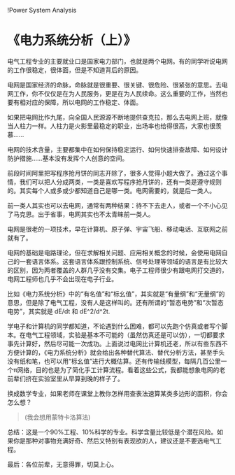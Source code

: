 !Power System Analysis

# 《电力系统分析（上）》

电气工程专业的主要就业口是国家电力部门，也就是两个电网。有的同学听说电网的工作很稳定，很体面，但是不知道背后的原因。

电网是国家经济的命脉，命脉就是很重要、很关键、很危险、很紧张的意思。去电网工作，你不仅仅是在为人民服务，更是在为人民续命。这么重要的工作，当然也要有相对应的保障，所以电网的工作稳定、体面。

如果把电网比作九尾，向全国人民源源不断地提供查克拉，那么去电网上班，就像当人柱力一样。人柱力是火影里最稳定的职业，出场率也给得很高，大家也很羡慕……

电网的技术含量，主要都集中在如何保持稳定运行、如何快速排查故障、如何设计防护措施……基本没有发挥个人创意的空间。

前段时间阿里把写程序抢月饼的同志开除了，很多人觉得小题大做了。通过这个事情，我们可以把人分成两类，一类是喜欢写程序抢月饼的，还有一类是遵守规则的。其实每个人或多或少都知道自己是哪一类。电网需要的，就是后一类人。

前一类人其实也可以去电网，通常有两种结果：待不下去走人，或者一个不小心见了马克思。出于省事，电网其实也不太青睐前一类人。

电网是很老的一项技术，早在计算机、原子弹、宇宙飞船、移动电话、互联网之前就有了。

电网的基础是电路理论，但在求解相关问题、应用相关概念的时候，会使用电网自己的一套语言体系。这套语言体系跟控制系统、信号处理等领域的语言是有比较大的区别，因为两者覆盖的人群几乎没有交集。电子工程师很少有跟电网打交道的，电网工程师也几乎不会出现在电子行业。

比如《电力系统分析》中的“有名值”和“标幺值”，其实就是“有量纲”和“无量纲”的意思，但是除了电气工程，没有人是这样叫的。还有所谓的“暂态电势”和“次暂态电势”，其实就是 dE/dt 和 dE^2/d^2t.

学电子和计算机的同学都知道，不论遇到什么困难，都可以先跑个仿真或者写个脚本。在电气工程领域，实验是基本不可能的（虽然仿真还是可以仿），一切都要求事先计算好，然后尽可能一次成功。上面说过电网比计算机还老，所以有些东西不方便计算的，《电力系统分析》就会给出各种替代算法、替代分析方法，甚至手头没有纸和笔，也可以用“标幺值”进行大概估算。还有传输线模型，每隔几百公里一个π网络，目的也是为了简化手工计算流程。看着这些公式，我都能想象电网的老前辈们挤在实验室里从早算到晚的样子了。

换成数学专业，如果老师在课堂上教你怎样用查表法速算某类多边形的面积，你会怎么想？

>(我会想用蒙特卡洛算法)

总结：这是一个90%工程、10%科学的专业。科学含量比较低是个潜在风险。如果你是那种对事物充满好奇、然后又特别有表现欲的人，建议还是不要选电气工程。

最后：各位前辈，无意得罪，切莫上心。
